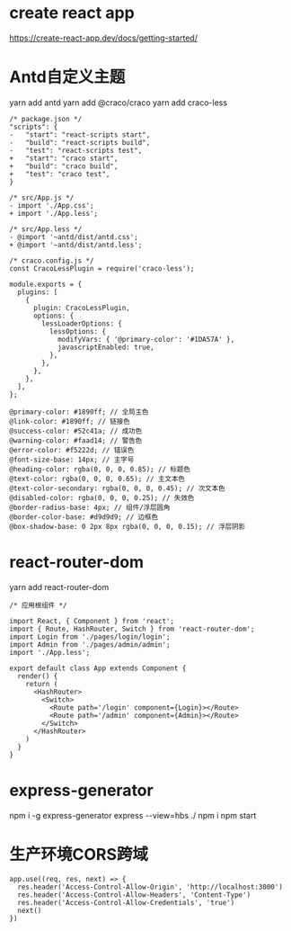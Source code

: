 # create react app

https://create-react-app.dev/docs/getting-started/

# Antd自定义主题

yarn add antd
yarn add @craco/craco
yarn add craco-less

```
/* package.json */
"scripts": {
-   "start": "react-scripts start",
-   "build": "react-scripts build",
-   "test": "react-scripts test",
+   "start": "craco start",
+   "build": "craco build",
+   "test": "craco test",
}
```

```
/* src/App.js */
- import './App.css';
+ import './App.less';
```

```
/* src/App.less */
- @import '~antd/dist/antd.css';
+ @import '~antd/dist/antd.less';
```

```
/* craco.config.js */
const CracoLessPlugin = require('craco-less');

module.exports = {
  plugins: [
    {
      plugin: CracoLessPlugin,
      options: {
        lessLoaderOptions: {
          lessOptions: {
            modifyVars: { '@primary-color': '#1DA57A' },
            javascriptEnabled: true,
          },
        },
      },
    },
  ],
};
```

```
@primary-color: #1890ff; // 全局主色
@link-color: #1890ff; // 链接色
@success-color: #52c41a; // 成功色
@warning-color: #faad14; // 警告色
@error-color: #f5222d; // 错误色
@font-size-base: 14px; // 主字号
@heading-color: rgba(0, 0, 0, 0.85); // 标题色
@text-color: rgba(0, 0, 0, 0.65); // 主文本色
@text-color-secondary: rgba(0, 0, 0, 0.45); // 次文本色
@disabled-color: rgba(0, 0, 0, 0.25); // 失效色
@border-radius-base: 4px; // 组件/浮层圆角
@border-color-base: #d9d9d9; // 边框色
@box-shadow-base: 0 2px 8px rgba(0, 0, 0, 0.15); // 浮层阴影
```

# react-router-dom

yarn add react-router-dom

```
/* 应用根组件 */

import React, { Component } from 'react';
import { Route, HashRouter, Switch } from 'react-router-dom';
import Login from './pages/login/login';
import Admin from './pages/admin/admin';
import './App.less';

export default class App extends Component {
  render() {
    return (
      <HashRouter>
        <Switch>
          <Route path='/login' component={Login}></Route>
          <Route path='/admin' component={Admin}></Route>
        </Switch>
      </HashRouter>
    )
  }
}

```

# express-generator

npm i -g express-generator
express --view=hbs ./
npm i
npm start

# 生产环境CORS跨域

```
app.use((req, res, next) => {
  res.header('Access-Control-Allow-Origin', 'http://localhost:3000')
  res.header('Access-Control-Allow-Headers', 'Content-Type')
  res.header('Access-Control-Allow-Credentials', 'true')
  next()
})
```
